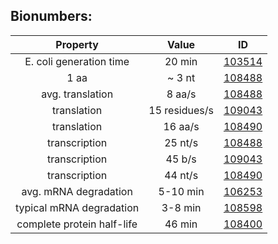 Bionumbers:
---
| Property | Value | ID | 
|:----------:|:-------:|----|
| E. coli generation time | 20 min | [103514](http://bionumbers.hms.harvard.edu/bionumber.aspx?&id=103514) |
| 1 aa | ~ 3 nt | [108488](http://bionumbers.hms.harvard.edu/bionumber.aspx?&id=108488) | 
| avg. translation | 8 aa/s | [108488](http://bionumbers.hms.harvard.edu/bionumber.aspx?&id=108488) | 
| translation | 15 residues/s | [109043](http://bionumbers.hms.harvard.edu/bionumber.aspx?&id=109043) |
| translation | 16 aa/s | [108490](http://bionumbers.hms.harvard.edu/bionumber.aspx?&id=108490) |
| transcription | 25 nt/s | [108488](http://bionumbers.hms.harvard.edu/bionumber.aspx?&id=108488) |
| transcription | 45 b/s | [109043](http://bionumbers.hms.harvard.edu/bionumber.aspx?&id=109043) | 
| transcription | 44 nt/s | [108490](http://bionumbers.hms.harvard.edu/bionumber.aspx?&id=108490) |
| avg. mRNA degradation | 5-10 min | [106253](http://bionumbers.hms.harvard.edu/bionumber.aspx?&id=106253) | 
| typical mRNA degradation | 3-8 min | [108598](http://bionumbers.hms.harvard.edu/bionumber.aspx?&id=108598) | 
| complete protein half-life | 46 min | [108400](http://bionumbers.hms.harvard.edu/bionumber.aspx?&id=108400) |
